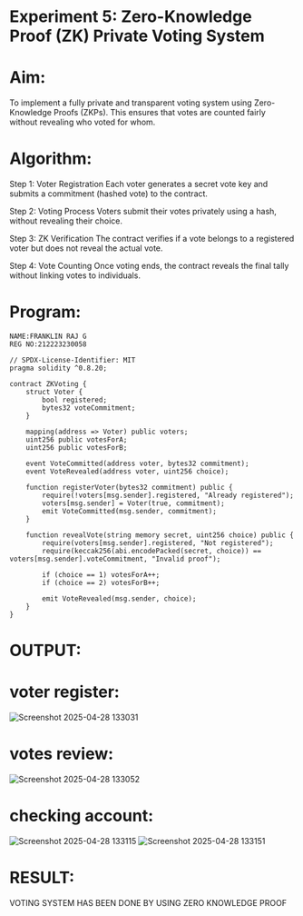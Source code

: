# Experiment 5: Zero-Knowledge Proof (ZK) Private Voting System
# Aim:
To implement a fully private and transparent voting system using Zero-Knowledge Proofs (ZKPs). This ensures that votes are counted fairly without revealing who voted for whom.

# Algorithm:
Step 1: Voter Registration
Each voter generates a secret vote key and submits a commitment (hashed vote) to the contract.


Step 2: Voting Process
Voters submit their votes privately using a hash, without revealing their choice.


Step 3: ZK Verification
The contract verifies if a vote belongs to a registered voter but does not reveal the actual vote.


Step 4: Vote Counting
Once voting ends, the contract reveals the final tally without linking votes to individuals.



# Program:

```
NAME:FRANKLIN RAJ G
REG NO:212223230058

// SPDX-License-Identifier: MIT
pragma solidity ^0.8.20;

contract ZKVoting {
    struct Voter {
        bool registered;
        bytes32 voteCommitment;
    }

    mapping(address => Voter) public voters;
    uint256 public votesForA;
    uint256 public votesForB;

    event VoteCommitted(address voter, bytes32 commitment);
    event VoteRevealed(address voter, uint256 choice);

    function registerVoter(bytes32 commitment) public {
        require(!voters[msg.sender].registered, "Already registered");
        voters[msg.sender] = Voter(true, commitment);
        emit VoteCommitted(msg.sender, commitment);
    }

    function revealVote(string memory secret, uint256 choice) public {
        require(voters[msg.sender].registered, "Not registered");
        require(keccak256(abi.encodePacked(secret, choice)) == voters[msg.sender].voteCommitment, "Invalid proof");

        if (choice == 1) votesForA++;
        if (choice == 2) votesForB++;

        emit VoteRevealed(msg.sender, choice);
    }
}

```
# OUTPUT:

# voter register:
![Screenshot 2025-04-28 133031](https://github.com/user-attachments/assets/3d0f5a53-7d25-4695-a727-b35789981ed0)


# votes review:
![Screenshot 2025-04-28 133052](https://github.com/user-attachments/assets/7e2c9ded-8af6-42f5-ab00-a0983358f281)


# checking account:
![Screenshot 2025-04-28 133115](https://github.com/user-attachments/assets/cd25ba53-083f-41be-8dd8-a9c7f1c63ca0)
![Screenshot 2025-04-28 133151](https://github.com/user-attachments/assets/ed1640c6-457a-432b-9e17-41111923016b)



# RESULT: 
VOTING SYSTEM HAS BEEN DONE BY USING ZERO KNOWLEDGE PROOF
